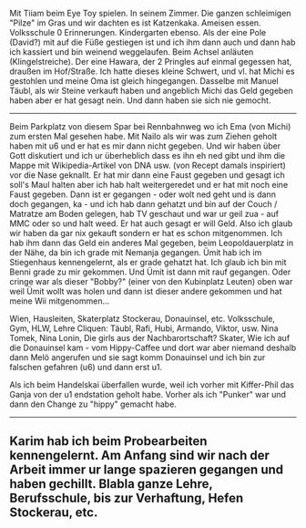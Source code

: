 Mit Tiiam beim Eye Toy spielen. In seinem Zimmer. Die ganzen schleimigen "Pilze" im Gras und wir dachten es ist Katzenkaka. Ameisen essen. Volksschule 0 Erinnerungen.
Kindergarten ebenso. Als der eine Pole (David?) mit auf die Füße gestiegen ist und ich ihm dann auch und dann hab ich kassiert und bin weinend weggelaufen. 
Beim Achsel anläuten (Klingelstreiche). Der eine Hawara, der 2 Pringles auf einmal gegessen hat, draußen im Hof/Straße. Ich hatte dieses kleine Schwert, und vl. hat Michi es gestohlen und meine Oma ist gleich hingegangen.
Dasselbe mit Manuel Täubl, als wir Steine verkauft haben und angeblich Michi das Geld gegeben haben aber er hat gesagt nein. Und dann haben sie sich nie gemocht. 

---
Beim Parkplatz von diesem Spar bei Rennbahnweg wo ich Ema (von Michi) zum ersten Mal gesehen habe. Mit Nailo als wir was zum Ziehen geholt haben mit u6 und er hat es mir dann nicht
gegeben. Und wir haben über Gott diskutiert und ich ur überheblich dass es ihn eh ned gibt und ihm die Mappe mit Wikipedia-Artikel von DNA usw. (von Recept damals inspiriert) vor die Nase geknallt. Er hat mir dann eine Faust gegeben und gesagt ich soll's Maul halten aber ich hab halt weitergeredet und er hat mit noch eine Faust gegeben. Dann ist er gegangen - oder wolt ned geht und is dann doch gegangen, ka - und ich hab dann gehatzt und bin auf der Couch / Matratze am Boden gelegen, hab TV geschaut und war ur geil zua - auf MMC oder so und halt weed. Er hat auch gesagt er will Geld. Also ich glaub wir haben da gar nix gekauft sondern er hat es schon mitgenommen. Ich hab ihm dann das Geld ein anderes Mal gegeben, beim Leopoldauerplatz in der Nähe, da bin ich grade mit Nemanja gegangen.
Ümit hab ich im Stiegenhaus kennengelernt, als er grade gehatzt hat. Ich glaub ich bin mit Benni grade zu mir gekommen. Und Ümit ist dann mit rauf gegangen. Oder cringe war als dieser "Bobby?" (einer von den Kubinplatz Leuten) oben war weil Ümit wollt was holen und dann ist dieser andere gekommen und hat meine Wii mitgenommen...

Wien, Hausleiten, Skaterplatz Stockerau, Donauinsel, etc.
Volksschule, Gym, HLW, Lehre
Cliquen: Täubl, Rafi, Hubi, Armando, Viktor, usw. Nina Tomek, Nina Lonin, Die girls aus der Nachbarortschaft? Skater, Wie ich auf die Donauinsel kam - vom Hippy-Caffee und dort war aber niemand deshalb dann Melö angerufen und sie sagt komm Donauinsel und ich bin zur falschen gefahren (u6) und dann erst u1.

Als ich beim Handelskai überfallen wurde, weil ich vorher mit Kiffer-Phil das Ganja von der u1 endstation geholt habe. Vorher als ich "Punker" war und dann den Change zu "hippy" gemacht habe. 

---
Karim hab ich beim Probearbeiten kennengelernt. Am Anfang sind wir nach der Arbeit immer ur lange spazieren gegangen und haben gechillt. Blabla ganze Lehre, Berufsschule, bis zur Verhaftung, Hefen Stockerau, etc.
---
